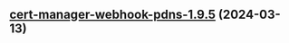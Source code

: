 

## [cert-manager-webhook-pdns-1.9.5](https://github.com/cyr-ius/truenas-charts/compare/cert-manager-webhook-pdns-1.9.4...cert-manager-webhook-pdns-1.9.5) (2024-03-13)

